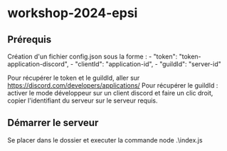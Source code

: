 # workshop-2024-epsi

## Prérequis

Création d'un fichier config.json sous la forme : 
    - "token": "token-application-discord",
    - "clientId": "application-id",
	- "guildId": "server-id"

Pour récupérer le token et le guildId, aller sur https://discord.com/developers/applications/
Pour récupérer le guildId : activer le mode développeur sur un client discord et faire un clic droit, copier l'identifiant du serveur sur le serveur requis.

## Démarrer le serveur

Se placer dans le dossier et executer la commande node .\index.js